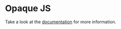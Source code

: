# Opaque JS

Take a look at the [documentation](opaquejs.gitlab.io/documentation) for more information.